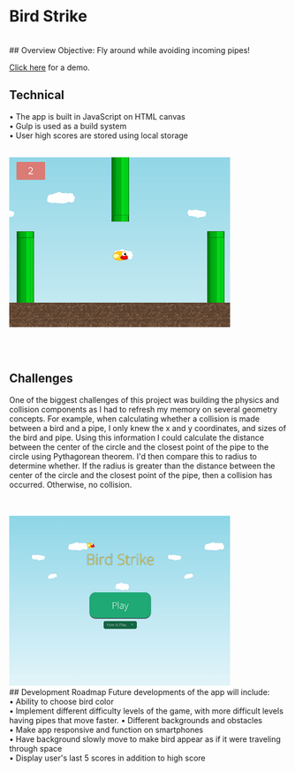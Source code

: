# Bird Strike
<br />
## Overview
Objective: Fly around while avoiding incoming pipes!

<a href="http://amituuush.github.io/lyst/public/">Click here</a> for a demo.
<br />
## Technical
• The app is built in JavaScript on HTML canvas<br />
• Gulp is used as a build system<br />
• User high scores are stored using local storage<br />

<br />

<img src="img/bird-strike-game.png" style="width: 400px" />

<br /><br />
## Challenges
One of the biggest challenges of this project was building the physics and collision components as I had to refresh my memory on several geometry concepts. For example, when calculating whether a collision is made between a bird and a pipe, I only knew the x and y coordinates, and sizes of the bird and pipe. Using this information I could calculate the distance between the center of the circle and the closest point of the pipe to the circle using Pythagorean theorem. I'd then compare this to radius to determine whether. If the radius is greater than the distance between the center of the circle and the closest point of the pipe, then a collision has occurred. Otherwise, no collision.
<br /><br /><br />

<img src="img/bird-strike-start-screen.jpg" style="width: 400px" />

<br />
## Development Roadmap
Future developments of the app will include:<br />
• Ability to choose bird color<br />
• Implement different difficulty levels of the game, with more difficult levels having pipes that move faster.
• Different backgrounds and obstacles
<br />
• Make app responsive and function on smartphones <br />
• Have background slowly move to make bird appear as if it were traveling through space<br />
• Display user's last 5 scores in addition to high score<br />
